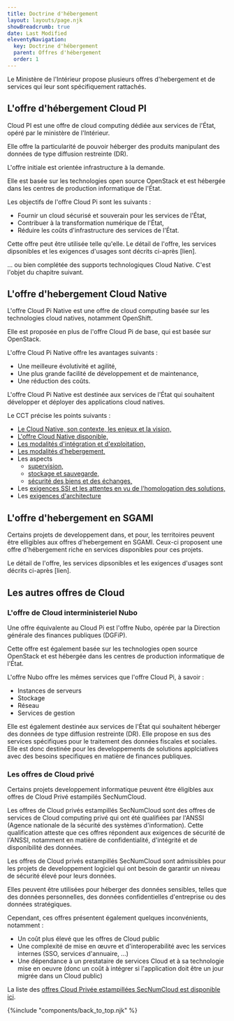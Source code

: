 ```yaml
---
title: Doctrine d'hébergement
layout: layouts/page.njk
showBreadcrumb: true
date: Last Modified
eleventyNavigation:
  key: Doctrine d'hébergement 
  parent: Offres d'hébergement
  order: 1
---
```


Le Ministère de l'Intérieur propose plusieurs offres d'hebergement et de services qui leur sont spécifiquement rattachés.

## L'offre d'hébergement Cloud PI
Cloud PI est une offre de cloud computing dédiée aux services de l'État, opéré par le ministère de l'Intérieur.

Elle offre la particularité de pouvoir héberger des produits manipulant des données de type diffusion restreinte (DR).

L'offre initiale est orientée infrastructure à la demande.

Elle est basée sur les technologies open source OpenStack et est hébergée dans les centres de production informatique de l'État.

Les objectifs de l'offre Cloud Pi sont les suivants :
- Fournir un cloud sécurisé et souverain pour les services de l'État,
- Contribuer à la transformation numérique de l'État,
- Réduire les coûts d'infrastructure des services de l'État.

Cette offre peut être utilisée telle qu'elle. Le détail de l'offre, les services dipsonibles et les exigences d'usages sont décrits ci-après [lien].

... ou bien complétée des supports technologiques Cloud Native. C'est l'objet du chapitre suivant.

## L'offre d'hebergement Cloud Native
L'offre Cloud Pi Native est une offre de cloud computing basée sur les technologies cloud natives, notamment OpenShift. 

Elle est proposée en plus de l'offre Cloud Pi de base, qui est basée sur OpenStack.

L'offre Cloud Pi Native offre les avantages suivants :
- Une meilleure évolutivité et agilité,
- Une plus grande facilité de développement et de maintenance,
- Une réduction des coûts.

L'offre Cloud Pi Native est destinée aux services de l'État qui souhaitent développer et déployer des applications cloud natives. 

Le CCT précise les points suivants :
- [Le Cloud Native, son contexte, les enjeux et la vision,](../../3-doctrine-d-hebergement/1-cloud-native/1-cct-cloud-native/2-contexte-enjeux-vision/)
- [L'offre Cloud Native disponible,](../../3-doctrine-d-hebergement/1-cloud-native/2-integration-et-deploiement/offre-interministerielle-cloud-pi-native/)
- [Les modalités d'intégration et d'exploitation,](../../3-doctrine-d-hebergement/1-cloud-native/2-integration-et-deploiement/integration-deploiement/)
- [Les modalités d'hebergement,](../../3-doctrine-d-hebergement/1-cloud-native/3-hebergement-et-exploitation/hebergement-exploitation/)
- Les aspects 
  - [supervision,](../../3-doctrine-d-hebergement/1-cloud-native/3-hebergement-et-exploitation/supervision/)
  - [stockage et sauvegarde,](../../3-doctrine-d-hebergement/1-cloud-native/3-hebergement-et-exploitation/stockage-sauvegarde/)
  - [sécurité des biens et des échanges,](../../3-doctrine-d-hebergement/1-cloud-native/4-securite/securite/)
- Les [exigences SSI et les attentes en vu de l'homologation des solutions,](../../3-doctrine-d-hebergement/1-cloud-native/4-securite/SSI-et-homologation/)
- Les [exigences d'architecture](../../3-doctrine-d-hebergement/1-cloud-native/5-exigences-d-architecture/exigences-architecture/)
 



## L'offre d'hebergement en SGAMI

Certains projets de developpement dans, et pour, les territoires peuvent être elligibles aux offres d'hebergement en SGAMI. 
Ceux-ci proposent une offre d'hébergement riche en services disponibles pour ces projets.

Le détail de l'offre, les services dipsonibles et les exigences d'usages sont décrits ci-après [lien].

## Les autres offres de Cloud

### L'offre de Cloud interministeriel Nubo
Une offre équivalente au Cloud Pi est l'offre Nubo, opérée par la Direction générale des finances publiques (DGFiP).

Cette offre est également basée sur les technologies open source OpenStack et est hébergée dans les centres de production informatique de l'État.

L'offre Nubo offre les mêmes services que l'offre Cloud Pi, à savoir :
- Instances de serveurs
- Stockage
- Réseau
- Services de gestion

Elle est également destinée aux services de l'État qui souhaitent héberger des données de type diffusion restreinte (DR).
Elle propose en sus des services spécifiques pour le traitement des données fiscales et sociales. Elle est donc destinée pour les developpements de solutions applciatives avec des besoins specifiques en matière de finances publiques.

### Les offres de Cloud privé
Certains projets developpement informatique peuvent être éligibles aux offres de Cloud Privé estampilés SecNumCloud. 

Les offres de Cloud privés estampillés SecNumCloud sont des offres de services de Cloud computing privé qui ont été qualifiées par l'ANSSI (Agence nationale de la sécurité des systèmes d'information). Cette qualification atteste que ces offres répondent aux exigences de sécurité de l'ANSSI, notamment en matière de confidentialité, d'intégrité et de disponibilité des données.

Les offres de Cloud privés estampillés SecNumCloud sont admissibles pour les projets de developpement logiciel qui ont besoin de garantir un niveau de sécurité élevé pour leurs données. 

Elles peuvent être utilisées pour héberger des données sensibles, telles que des données personnelles, des données confidentielles d'entreprise ou des données stratégiques.

Cependant, ces offres présentent également quelques inconvénients, notamment :
- Un coût plus élevé que les offres de Cloud public
- Une complexité de mise en œuvre et d'interoperabilité avec les services internes (SSO, services d'annuaire, ...)
- Une dépendance à un prestataire de services Cloud et à sa technologie mise en oeuvre (donc un coût à intégrer si l'application doit être un jour migrée dans un Cloud public)

La liste des [offres Cloud Privée estampillées SecNumCloud est disponible ici](http://lien).


{%include "components/back_to_top.njk" %}